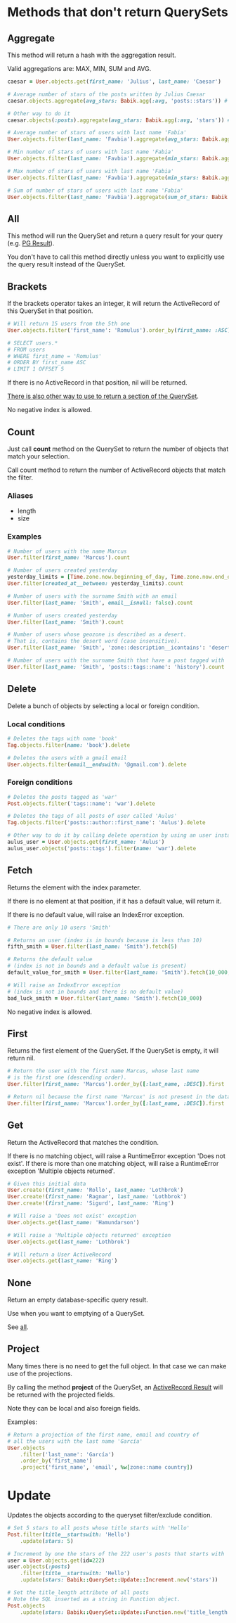 # Methods that don't return QuerySets

## Aggregate

This method will return a hash with the aggregation result.

Valid aggregations are: MAX, MIN, SUM and AVG.

```ruby
caesar = User.objects.get(first_name: 'Julius', last_name: 'Caesar')

# Average number of stars of the posts written by Julius Caesar
caesar.objects.aggregate(avg_stars: Babik.agg(:avg, 'posts::stars')) # {avg_stars: 3.45}

# Other way to do it
caesar.objects(:posts).aggregate(avg_stars: Babik.agg(:avg, 'stars')) # {avg_stars: 3.45}
```

```ruby
# Average number of stars of users with last name 'Fabia'
User.objects.filter(last_name: 'Favbia').aggregate(avg_stars: Babik.agg(:avg, 'posts::stars')) # {avg_stars: 4.5}

# Min number of stars of users with last name 'Fabia'
User.objects.filter(last_name: 'Favbia').aggregate(min_stars: Babik.agg(:min, 'posts::stars')) # {min_stars: 1}

# Max number of stars of users with last name 'Fabia'
User.objects.filter(last_name: 'Favbia').aggregate(min_stars: Babik.agg(:min, 'posts::stars')) # {max_stars: 5}

# Sum of number of stars of users with last name 'Fabia'
User.objects.filter(last_name: 'Favbia').aggregate(sum_of_stars: Babik.agg(:sum, 'posts::stars')) # {sum_of_stars: 5}
```

## All

This method will run the QuerySet and return a query result for your query
(e.g. [PG Result](https://www.rubydoc.info/gems/pg/PG/Result)). 

You don't have to call this method directly unless you want to explicitly
use the query result instead of the QuerySet.

## Brackets

If the brackets operator takes an integer, it will return the ActiveRecord of this QuerySet in that position.

```ruby
# Will return 15 users from the 5th one
User.objects.filter('first_name': 'Romulus').order_by(first_name: :ASC)[5]

# SELECT users.*
# FROM users
# WHERE first_name = 'Romulus'
# ORDER BY first_name ASC
# LIMIT 1 OFFSET 5
```

If there is no ActiveRecord in that position, nil will be returned.

[There is also other way to use to return a section of the QuerySet](/doc/api/queryset/return_queryset.md#brackets).

No negative index is allowed.

## Count

Just call **count** method on the QuerySet to return the number of objects
that match your selection.

Call count method to return the number of ActiveRecord objects that match the filter.

### Aliases

- length
- size

### Examples

```ruby
# Number of users with the name Marcus
User.filter(first_name: 'Marcus').count

# Number of users created yesterday
yesterday_limits = [Time.zone.now.beginning_of_day, Time.zone.now.end_of_day]
User.filter(created_at__between: yesterday_limits).count

# Number of users with the surname Smith with an email
User.filter(last_name: 'Smith', email__isnull: false).count

# Number of users created yesterday
User.filter(last_name: 'Smith').count

# Number of users whose geozone is described as a desert.
# That is, contains the desert word (case insensitive).
User.filter(last_name: 'Smith', 'zone::description__icontains': 'desert').count

# Number of users with the surname Smith that have a post tagged with 'history'
User.filter(last_name: 'Smith', 'posts::tags::name': 'history').count
```

## Delete

Delete a bunch of objects by selecting a local or foreign condition.

### Local conditions

```ruby
# Deletes the tags with name 'book'
Tag.objects.filter(name: 'book').delete

# Deletes the users with a gmail email
User.objects.filter(email__endswith: '@gmail.com').delete
```

### Foreign conditions

```ruby
# Deletes the posts tagged as 'war'
Post.objects.filter('tags::name': 'war').delete
```

```ruby
# Deletes the tags of all posts of user called 'Aulus'
Tag.objects.filter('posts::author::first_name': 'Aulus').delete

# Other way to do it by calling delete operation by using an user instance
aulus_user = User.objects.get(first_name: 'Aulus')
aulus_user.objects('posts::tags').filter(name: 'war').delete
```

## Fetch

Returns the element with the index parameter.

If there is no element at that position, if it has a default value, will return it.

If there is no default value, will raise an IndexError exception.

```ruby
# There are only 10 users 'Smith'

# Returns an user (index is in bounds because is less than 10) 
fifth_smith = User.filter(last_name: 'Smith').fetch(5)

# Returns the default value
# (index is not in bounds and a default value is present)
default_value_for_smith = User.filter(last_name: 'Smith').fetch(10_000, 'No user')

# Will raise an IndexError exception
# (index is not in bounds and there is no default value) 
bad_luck_smith = User.filter(last_name: 'Smith').fetch(10_000)
```

No negative index is allowed.

## First

Returns the first element of the QuerySet. If the QuerySet is empty, it will return nil.

```ruby
# Return the user with the first name Marcus, whose last name
# is the first one (descending order). 
User.filter(first_name: 'Marcus').order_by([:last_name, :DESC]).first

# Return nil because the first name 'Marcux' is not present in the database
User.filter(first_name: 'Marcux').order_by([:last_name, :DESC]).first
```

## Get

Return the ActiveRecord that matches the condition.

If there is no matching object, will raise a RuntimeError exception 'Does not exist'.
If there is more than one matching object, will raise a RuntimeError exception 'Multiple objects returned'.

```ruby
# Given this initial data
User.create!(first_name: 'Rollo', last_name: 'Lothbrok')
User.create!(first_name: 'Ragnar', last_name: 'Lothbrok')
User.create!(first_name: 'Sigurd', last_name: 'Ring')

# Will raise a 'Does not exist' exception
User.objects.get(last_name: 'Hamundarson') 

# Will raise a 'Multiple objects returned' exception
User.objects.get(last_name: 'Lothbrok')

# Will return a User ActiveRecord
User.objects.get(last_name: 'Ring')
```

## None

Return an empty database-specific query result.

Use when you want to emptying of a QuerySet.

See [all](#all).

## Project

Many times there is no need to get the full object. In that case we
can make use of the projections.

By calling the method **project** of the QuerySet, an
[ActiveRecord Result](http://api.rubyonrails.org/classes/ActiveRecord/Result.html)
will be returned with the projected fields.

Note they can be local and also foreign fields.

Examples:

```ruby
# Return a projection of the first name, email and country of
# all the users with the last name 'García'
User.objects
    .filter('last_name': 'García')
    .order_by('first_name')
    .project('first_name', 'email', %w[zone::name country])
```

# Update

Updates the objects according to the queryset filter/exclude condition.

```ruby
# Set 5 stars to all posts whose title starts with 'Hello'
Post.filter(title__startswith: 'Hello')
    .update(stars: 5)
```

```ruby
# Increment by one the stars of the 222 user's posts that starts with 'Hello'
user = User.objects.get(id=222)
user.objects(:posts)
    .filter(title__startswith: 'Hello')
    .update(stars: Babik::QuerySet::Update::Increment.new('stars'))
```

```ruby
# Set the title_length attribute of all posts
# Note the SQL inserted as a string in Function object.
Post.objects
    .update(stars: Babik::QuerySet::Update::Function.new('title_length', 'LENGTH(title)'))
```
